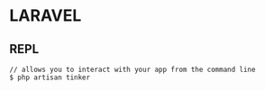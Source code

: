 # LARAVEL


## REPL

```
// allows you to interact with your app from the command line
$ php artisan tinker
```
